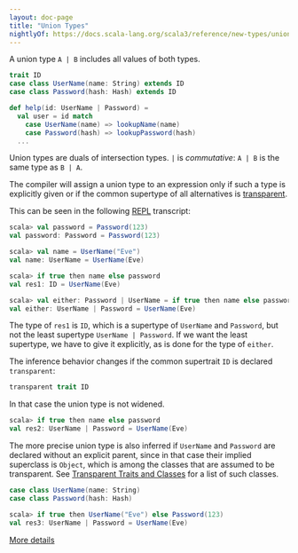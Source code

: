 ```yaml
---
layout: doc-page
title: "Union Types"
nightlyOf: https://docs.scala-lang.org/scala3/reference/new-types/union-types.html
---
```


A union type `A | B` includes all values of both types.


```scala
trait ID
case class UserName(name: String) extends ID
case class Password(hash: Hash) extends ID

def help(id: UserName | Password) =
  val user = id match
    case UserName(name) => lookupName(name)
    case Password(hash) => lookupPassword(hash)
  ...
```

Union types are duals of intersection types. `|` is _commutative_:
`A | B` is the same type as `B | A`.

The compiler will assign a union type to an expression only if such a
type is explicitly given or if the common supertype of all alternatives is [transparent](../other-new-features/transparent-traits.md).


This can be seen in the following [REPL](https://docs.scala-lang.org/overviews/repl/overview.html) transcript:

```scala
scala> val password = Password(123)
val password: Password = Password(123)

scala> val name = UserName("Eve")
val name: UserName = UserName(Eve)

scala> if true then name else password
val res1: ID = UserName(Eve)

scala> val either: Password | UserName = if true then name else password
val either: UserName | Password = UserName(Eve)
```
The type of `res1` is `ID`, which is a supertype of
`UserName` and `Password`, but not the least supertype `UserName | Password`.
If we want the least supertype, we have to give it
explicitly, as is done for the type of `either`.

The inference behavior changes if the common supertrait `ID` is declared `transparent`:
```scala
transparent trait ID
```
In that case the union type is not widened.
```scala
scala> if true then name else password
val res2: UserName | Password = UserName(Eve)
```
The more precise union type is also inferred if `UserName` and `Password` are declared without an explicit
parent, since in that case their implied superclass is `Object`, which is among the classes that are
assumed to be transparent. See [Transparent Traits and Classes](../other-new-features/transparent-traits.md)
for a list of such classes.
```scala
case class UserName(name: String)
case class Password(hash: Hash)

scala> if true then UserName("Eve") else Password(123)
val res3: UserName | Password = UserName(Eve)
```


[More details](./union-types-spec.md)
